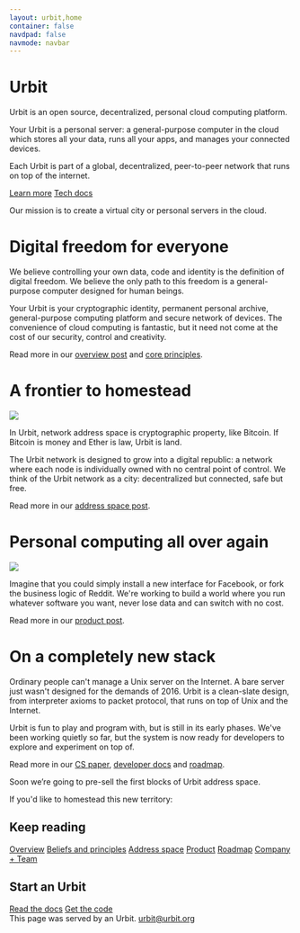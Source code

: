 ```yaml
---
layout: urbit,home
container: false
navdpad: false
navmode: navbar
---
```


<div class="image-fs first">
    <div class="text-container">
        <div class="text">
            <h1><div class="logo"></div>Urbit</h1>
        </div>
    </div>
    <imagepanel src="http://urbit.s3.amazonaws.com/16-3-10/DSCF8664.jpg" />
</div>
<!-- -->
<div class="container stack">
    <div class="col-md-offset-1 col-md-10 slide-1">
        <p>Urbit is an open source, decentralized, personal cloud computing platform.</p>
        <p>Your Urbit is a personal server: a general-purpose computer in the cloud which stores all your data, runs all your apps, and manages your connected devices.  </p>
        <p class="last">Each Urbit is part of a global, decentralized, peer-to-peer network that runs on top of the internet.</p>
        <a class="btn black" href="#learn">Learn more</a>
        <a class="btn black" href="/docs">Tech docs</a>
        <email submit="Get updates"></email>
    </div>
</div>
<!-- -->
<div class="image-fs">
    <div class="text-container">
        <div class="text">
            <div class="rect no-header">
            <p>Our mission is to create a virtual city or personal servers in the cloud.</p>
            </div>
        </div>
    </div>
    <imagepanel src="http://urbit.s3.amazonaws.com/16-3-10/DSCF8653.jpg" />
</div>
<!-- -->
<div id="learn"></div>
<div class="container stack six">
    <div class="col-md-10 col-md-offset-1">
        <!-- -->
        <div class="slide">
            <h1>Digital freedom for everyone</h1>
            <p>We believe controlling your own data, code and identity is the definition of digital freedom.  We believe the only path to this freedom is a general-purpose computer designed for human beings.</p>
            <p>Your Urbit is your cryptographic identity, permanent personal archive, general-purpose computing platform and secure network of devices. The convenience of cloud computing is fantastic, but it need not come at the cost of our security, control and creativity.</p>
            <p>Read more in our <a href="./posts/overview">overview post</a>&#32; and <a href="./posts/principles">core principles</a>.</p>
        </div>
        <!-- -->
        <div class="slide">
            <h1>A frontier to homestead</h1>
            <div class="pair">
                <div class="image left"><img src="http://urbit.s3.amazonaws.com/16-3-10/grid.png"/></div>
                <div>
                  <p>In Urbit, network address space is cryptographic property, like Bitcoin.  If Bitcoin is money and Ether is law, Urbit is land.</p>
                  <p>The Urbit network is designed to grow into a digital republic: a network where each node is individually owned with no central point of control.  We think of the Urbit network as a city: decentralized but connected, safe but free.</p>
                  <p>Read more in our <a href="posts/address-space">address space post</a>.</p>
                </div>
            </div>
        </div>
        <!-- -->
        <div class="slide">
            <h1>Personal computing all over again</h1>
            <div class="pair">
                <div class="image left"><img src="http://urbit.s3.amazonaws.com/16-3-10/atom.png"/></div>
                <div>
                    <p>Imagine that you could simply install a new interface for Facebook, or fork the business logic of Reddit.  We're working to build a world where you run whatever software you want, never lose data and can switch with no cost.</p>
                    <p>Read more in our <a href="posts/vision">product post</a>.</p>
                </div>
            </div>
        </div>
        <!-- -->
        <div class="slide">
            <h1>On a completely new stack</h1>
            <p>Ordinary people can't manage a Unix server on the Internet. A bare server just wasn't designed for the demands of 2016.  Urbit is a clean-slate design, from interpreter axioms to packet protocol, that runs on top of Unix and the Internet.</p>
            <p>Urbit is fun to play and program with, but is still in its early phases.  We've been working quietly so far, but the system is now ready for developers to explore and experiment on top of.</p>
            <p>Read more in our <a href="#">CS paper</a>, <a href="/docs">developer docs</a>&#32;and <a href="#">roadmap</a>.</p>
        </div>     
    </div>   
</div>
<!-- -->
<div class="image-fs">
<div class="text-container">
    <div class="text">
        <div class="rect no-header">
        <p>Soon we’re going to pre-sell the first blocks of Urbit address space.</p>
        <p>If you'd like to homestead this new territory:</p>
        <email></email>
        </div>
    </div>
</div>
<imagepanel src="http://urbit.s3.amazonaws.com/16-3-10/DSCF8654.jpg" />
</div>
<!-- -->
<div class="container stack last">
    <div class="col-md-4 col-md-offset-1">
        <h2>Keep reading</h2>
        <a href="posts/overview">Overview</a>
        <a href="posts/principles">Beliefs and principles</a>
        <a href="posts/address-space">Address space</a>
        <a href="posts/vision">Product</a>
        <a href="posts/roadmap">Roadmap</a>
        <a href="posts/company">Company + Team</a>
    </div>
    <div class="col-md-4">
        <h2>Start an Urbit</h2>
        <a href="docs">Read the docs</a>
        <a href="https://github.com/urbit/urbit">Get the code</a>
    </div>
</div>
<!-- -->
<div class="footer container">
  <div class="col-md-offset-1 col-md-11">This page was served by an Urbit.  <a href="mailto:urbit@urbit.org">urbit@urbit.org</a></div>
</div>
